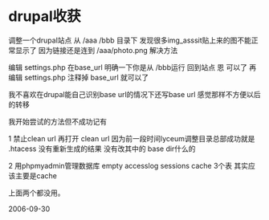 # drupal收获

调整一个drupal站点 从 /aaa /bbb 目录下
发现很多img_asssit贴上来的图不能正常显示了 因为链接还是连到 /aaa/photo.png 
解决方法

编辑 settings.php
在base_url 明确一下你是从 /bbb运行
回到站点 恩 可以了
再编辑 settings.php 
注释掉 base_url 就可以了

我不喜欢在drupal能自己识别base url的情况下还写base url
感觉那样不方便以后的转移

我开始尝试的方法但不成功记有

1 禁止clean url 再打开 clean url 因为前一段时间lyceum调整目录总部成功就是 .htacess 没有重新生成的结果 没有改其中的 base dir什么的

2 用phpmyadmin管理数据库 empty accesslog sessions cache 3个表 其实应该主要是cache 

上面两个都没用。

2006-09-30